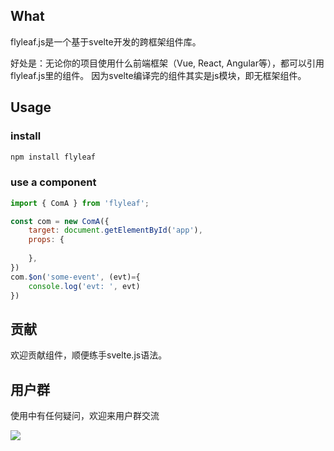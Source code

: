 
## What

flyleaf.js是一个基于svelte开发的跨框架组件库。

好处是：无论你的项目使用什么前端框架（Vue, React, Angular等），都可以引用flyleaf.js里的组件。
因为svelte编译完的组件其实是js模块，即无框架组件。


## Usage

### install
```javascript
npm install flyleaf
```

### use a component
```javascript
import { ComA } from 'flyleaf';

const com = new ComA({
    target: document.getElementById('app'),
    props: {
        
    },
})
com.$on('some-event', (evt)={
    console.log('evt: ', evt)
})
```

## 贡献
欢迎贡献组件，顺便练手svelte.js语法。

## 用户群

使用中有任何疑问，欢迎来用户群交流

![](https://github.com/cunzaizhuyi/flyleaf/blob/master/public/user-group.jpg)
